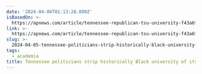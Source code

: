 ```yaml
---
date: '2024-04-06T01:13:28.000Z'
isBasedOn: >-
  https://apnews.com/article/tennessee-republican-tsu-university-f43a6f2f769c4a6a464c43c4ae0a22dc
link: >-
  https://apnews.com/article/tennessee-republican-tsu-university-f43a6f2f769c4a6a464c43c4ae0a22dc
slug: >-
  2024-04-05-tennessee-politicians-strip-historically-black-university-of-its-board-or-ap
tags:
  - academia
title: Tennessee politicians strip historically Black university of its board | AP
---
```



